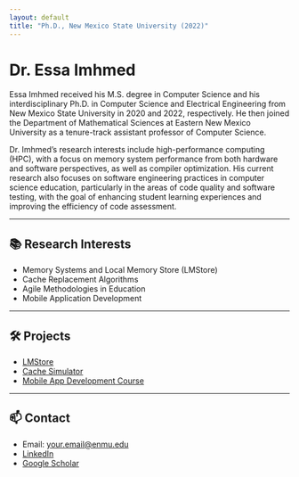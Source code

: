 ```yaml
---
layout: default
title: "Ph.D., New Mexico State University (2022)"
---
```


# Dr. Essa Imhmed
Essa Imhmed received his M.S. degree in Computer Science and his interdisciplinary Ph.D. in Computer Science and Electrical Engineering from New Mexico State University in 2020 and 2022, respectively. He then joined the Department of Mathematical Sciences at Eastern New Mexico University as a tenure-track assistant professor of Computer Science.

Dr. Imhmed’s research interests include high-performance computing (HPC), with a focus on memory system performance from both hardware and software perspectives, as well as compiler optimization. His current research also focuses on software engineering practices in computer science education, particularly in the areas of code quality and software testing, with the goal of enhancing student learning experiences and improving the efficiency of code assessment.
<!-- Assistant Professor of Computer Science  
Eastern New Mexico University  
JWLA 211 K | your.email@enmu.edu -->

---

## 📚 Research Interests
- Memory Systems and Local Memory Store (LMStore)
- Cache Replacement Algorithms
- Agile Methodologies in Education
- Mobile Application Development

---

## 🛠️ Projects
- [LMStore](https://github.com/essa-imhmed/LMStore)
- [Cache Simulator](https://github.com/essa-imhmed/Cache-Simulator)
- [Mobile App Development Course](https://github.com/essa-imhmed/Mobile-App-Development)

---

## 📫 Contact
- Email: your.email@enmu.edu
- [LinkedIn](https://www.linkedin.com/in/yourname)
- [Google Scholar](https://scholar.google.com/citations?user=xxxx)
